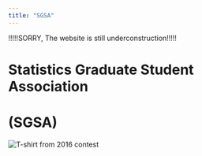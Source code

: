 ```yaml
---
title: "SGSA"
---
```


!!!!!SORRY, The website is still underconstruction!!!!!
# Statistics Graduate Student Association
# (SGSA)

<img src="/img/tshirt2016.jpg" alt="T-shirt from 2016 contest" class="img-center">
